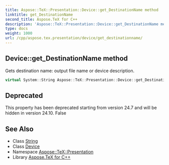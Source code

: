 ```yaml
---
title: Aspose::TeX::Presentation::Device::get_DestinationName method
linktitle: get_DestinationName
second_title: Aspose.TeX for C++
description: 'Aspose::TeX::Presentation::Device::get_DestinationName method. Gets destination name: output file name or device description in C++.'
type: docs
weight: 1000
url: /cpp/aspose.tex.presentation/device/get_destinationname/
---
```

## Device::get_DestinationName method


Gets destination name: output file name or device description.

```cpp
virtual System::String Aspose::TeX::Presentation::Device::get_DestinationName()=0
```


## Deprecated
This property has been deprecated starting from version 24.7 and will be hidden in version 24.10. False 

## See Also

* Class [String](../../../system/string/)
* Class [Device](../)
* Namespace [Aspose::TeX::Presentation](../../)
* Library [Aspose.TeX for C++](../../../)
